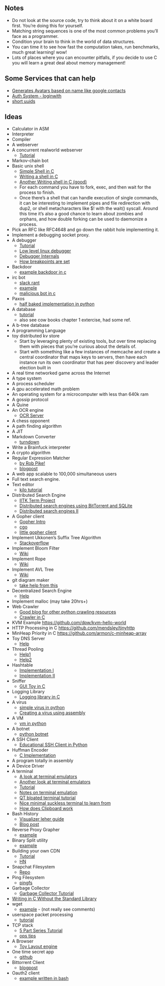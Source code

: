 ## Notes
- Do not look at the source code, try to think about it on a white board first. You’re doing this for yourself.
- Matching string sequences is one of the most common problems you’ll face as a programmer.
- Condition your brain to think in the world of data structures.
- You can time it to see how fast the computation takes, run benchmarks, much great learning! wow!
- Lots of places where you can encounter pitfalls, if you decide to use C you will learn a great deal about memory management!

## Some Services that can help
- [Generates Avatars based on name like google contacts](https://ui-avatars.com/)
- [Auth System - loginwith](https://login-with.com)
- [short uuids](http://hashids.org/python/)

## Ideas
- Calculator in ASM
- Interpreter
- Compiler
- A webserver
- A concurrent realworld webserver
    - [Tutorial](https://eli.thegreenplace.net/2017/concurrent-servers-part-1-introduction/)
- Markov-chain bot
- Basic unix shell
    - [Simple Shell in C](https://github.com/jmreyes/simple-c-shell)
    - [Writing a shell in C](https://brennan.io/2015/01/16/write-a-shell-in-c/)
    - [Another Writing shell in C (good)](https://indradhanush.github.io/blog/writing-a-unix-shell-part-1/)
    - For each command you have to fork, exec, and then wait for the process to finish.
    - Once there’s a shell that can handle execution of single commands, it can be interesting to implement pipes and file redirection with dup2, or shell metacharacters like $! with the wait() syscall. Around this time it’s also a good chance to learn about zombies and orphans, and how double forking can be used to daemonize a process.
- Pick an RFC like RFC4648 and go down the rabbit hole implementing it.
- Implement a debugging socket proxy.
- A debugger
    - [Tutorial](https://blog.tartanllama.xyz/writing-a-linux-debugger-setup/)
    - [Low level linux debugger](https://blog.asrpo.com/making_a_low_level_debugger)
    - [Debugger Internals](https://backtrace.io/blog/backtrace/debugger-internals/)
    - [How breakpoints are set](https://majantali.net/2016/10/how-breakpoints-are-set/)
- Backdoor
    - [example backdoor in c](https://github.com/m-o-/Backdoor)
- irc bot
    - [slack rant](http://sircmpwn.github.io/2018/03/10/How-to-write-an-IRC-bot.html)
    - [example](http://zork.net/~nick/shazbot/README.html)
    - [malicious bot in c](https://github.com/ironbits/IRC-Bots)
- Paxos
    - [half baked implementation in python](https://github.com/henryr/toy_paxos/blob/master/toy_paxos.py)
- A database
    - [tutorial](https://cstack.github.io/db_tutorial/)
    - also see cow books chapter 1 extercise, had some ref.
- A b-tree database
- A programming Language
- toy distributed kv store
    - Start by leveraging plenty of existing tools, but over time replacing them with pieces that you’re curious about the details of.
    - Start with something like a few instances of memcache and create a central coordinator that maps keys to servers, then have each instance run its own coordinator that has peer discovery and leader election built in
- A real time networked game across the Internet
- A type system
- A process scheduler
- A gpu accelerated math problem
- An operating system for a microcomputer with less than 640k ram
- A gossip protocol
- A Quine
- An OCR engine
    - [OCR Server](https://realpython.com/setting-up-a-simple-ocr-server/)
- A chess opponent
- A path finding algorithm
- A JIT
- Markdown Converter
    - [turndown](https://github.com/domchristie/turndown)
- Write a Brainfuck interpreter
- A crypto algorithm
- Regular Expression Matcher
    - [by Rob Pike!](http://www.cs.princeton.edu/courses/archive/spr09/cos333/beautiful.html)
    - [blogpost](https://nickdrane.com/build-your-own-regex/)
- A web app scalable to 100,000 simultaneous users
- Full text search engine.
- Text editor
    - [kilo tutorial](https://viewsourcecode.org/snaptoken/kilo/)
- Distributed Search Engine
    - [IITK Term Project](https://github.com/zorroblue/distributed-search-engine)
    - [Distributed search engines using BitTorrent and SQLite](https://github.com/lmatteis/torrent-net/blob/master/README.md)
    - [Distributed search engines II](https://archive.is/QFxUy)
- A Gopher client
    - [Gopher Intro](http://davebucklin.com/play/2018/03/31/how-to-gopher.html)
    - [cgo](https://github.com/kieselsteini/cgo)
    - [little gopher client](http://runtimeterror.com/tools/gopher/)
- Implement Ukkonen’s Suffix Tree Algorithm
    -  [Stackoverflow](https://stackoverflow.com/questions/9452701/ukkonens-suffix-tree-algorithm-in-plain-english)
- Implement Bloom Filter
    - [Wiki](https://en.wikipedia.org/wiki/Bloom_filter)
- Implement Rope
    - [Wiki](https://en.wikipedia.org/wiki/Rope_(data_structure))
- Implement AVL Tree
    - [Wiki](https://en.wikipedia.org/wiki/AVL_tree)
- git diagram maker
    - [take help from this](https://zwischenzugs.com/2018/03/08/create-your-own-git-diagrams/)
- Decentralized Search Engine
    - [Help](https://lobste.rs/s/0qqymz/building_decentralized_bittorrent)
- Implement malloc (may take 20hrs+)
- Web Crawler 
    - [Good blog for other python crawling resources](http://www.automatingosint.com/blog/)
    - [Crawler in C](https://github.com/petterw/crawler)
- KVM Example https://github.com/dpw/kvm-hello-world
- HTTP Processing in C https://github.com/mendsley/tinyhttp
- MinHeap Priority in C https://github.com/armon/c-minheap-array
- Toy DNS Server
    - [Help](https://github.com/francois/dnsd)
- Thread Pooling
    - [Help1](https://github.com/jonhoo/pthread_pool)
    - [Help2](https://github.com/mbrossard/threadpool)
- Hashtable
    - [Implementation I](https://github.com/watmough/jwHash)
    - [Implementation II](https://github.com/jamesroutley/write-a-hash-table)
- Sniffer
    - [GUI Toy in C](https://github.com/onestraw/sniffer)
- Logging Library
    - [Logging library in C](https://github.com/rxi/log.c)
- A virus
    - [simple virus in python](https://github.com/cranklin/Python-Virus)
    - [Creating a virus using assembly](https://cranklin.wordpress.com/2016/12/26/how-to-create-a-virus-using-the-assembly-language/)
- A VM
    - [vm in python](https://github.com/GedRap/xs-vm)
- A botnet
    - [python botnet](https://github.com/farhan3/py-botnet)
- A SSH Client
    - [Educational SSH Client in Python](https://github.com/tetrakai/ssh_client)
- Huffman Encoder
    - [C Implementation](https://github.com/drichardson/huffman)
- A program totally in assembly
- A Device Driver
- A terminal
    - [A look at terminal emulators](https://lwn.net/Articles/749992/)
    - [Another look at terminal emulators](https://anarc.at/blog/2018-04-12-terminal-emulators-1/)
    - [Tutorial](http://www.lihaoyi.com/post/BuildyourownCommandLinewithANSIescapecodes.html)
    - [Notes on terminal emulation](http://zork.net/~st/jottings/Notes_on_Terminal_Emulation.html)
    - [QT bloated terminal tutorial](https://donniewest.com/build-your-own-minimal-and-scriptable-terminal)
    - [Nice minimal suckless terminal to learn from](https://st.suckless.org)
    - [How does Clipboard work](https://www.uninformativ.de/blog/postings/2017-04-02/0/POSTING-en.html)
- Bash History
    - [Visualizer leher guide](https://hackernoon.com/visualizing-data-in-terminal-using-lehar-7cfded09c1ad)
    - [Blog post](https://spin.atomicobject.com/2016/05/28/log-bash-history/)
- Reverse Proxy Grapher
    - [example](https://paranoidbeavers.ca/rev-proxy-grapher.html)
- Binary Split utility
    - [example](https://jugad2.blogspot.in/2016/04/bsplit-binary-file-split-utility-in.html)
- Building your own CDN
    - [Tutorial](https://pasztor.at/blog/building-your-own-cdn)
    - [HN](https://news.ycombinator.com/item?id=16374645)
- Snapchat Filesystem
    - [Repo](https://github.com/hausdorff/snapchat-fs)
- Ping Filesystem
    - [pingfs](https://lobste.rs/s/nxgsfh/pingfs_filesystem_where_data_is_stored)
- Garbage Collector
    - [Garbage Collector Tutorial](https://archive.is/kv8BC)
- [Writing in C Without the Standard Library](http://weeb.ddns.net/0/programming/c_without_standard_library_linux.txt)
- wget
    - [example](https://lobste.rs/s/oxvcxj/wget_50_lines_c_code) - (not really see comments)
- userspace packet processing
    - [tutorial](https://github.com/emmericp/ixy)
- TCP stack
    - [5 Part Series Tutorial](http://www.saminiir.com/lets-code-tcp-ip-stack-1-ethernet-arp/)
    - [ops tips](https://ops.tips/blog/a-tcp-server-in-c/)
- A Browser
    - [Toy Layout engine](https://limpet.net/mbrubeck/2014/08/08/toy-layout-engine-1.html)
- One time secret app
  - [github](https://github.com/Incognito/one-time-secret)
- Bittorrent Client
  - [blogpost](https://luminarys.com/posts/writing-a-bittorrent-client.html)
- Oauth2 client
  - [example written in bash](https://github.com/geekodour/bash-oauth2-client)
